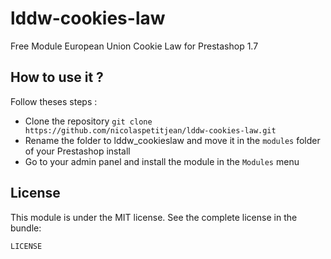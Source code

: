 lddw-cookies-law
===============
Free Module European Union Cookie Law for Prestashop 1.7

How to use it ?
-------------
Follow theses steps :
* Clone the repository `git clone https://github.com/nicolaspetitjean/lddw-cookies-law.git`
* Rename the folder to lddw_cookieslaw and move it in the `modules` folder of your Prestashop install
* Go to your admin panel and install the module in the `Modules` menu

License
-------

This module is under the MIT license. See the complete license in the bundle:

`LICENSE`